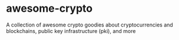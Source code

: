 # awesome-crypto
A collection of awesome crypto goodies about cryptocurrencies and blockchains, public key infrastructure (pki), and more
